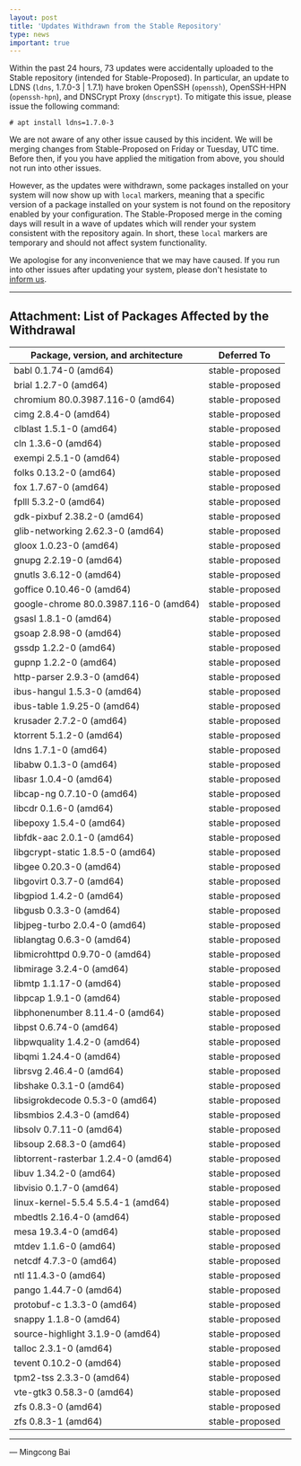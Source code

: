 ```yaml
---
layout: post
title: 'Updates Withdrawn from the Stable Repository'
type: news
important: true
---
```


Within the past 24 hours, 73 updates were accidentally uploaded to the Stable
repository (intended for Stable-Proposed). In particular, an update to LDNS
(`ldns`, 1.7.0-3 | 1.7.1) have broken OpenSSH (`openssh`), OpenSSH-HPN
(`openssh-hpn`), and DNSCrypt Proxy (`dnscrypt`). To mitigate this issue,
please issue the following command:

```
# apt install ldns=1.7.0-3
```

We are not aware of any other issue caused by this incident. We will be merging
changes from Stable-Proposed on Friday or Tuesday, UTC time. Before then, if you
you have applied the mitigation from above, you should not run into other issues.

However, as the updates were withdrawn, some packages installed on your system
will now show up with `local` markers, meaning that a specific version of a
package installed on your system is not found on the repository enabled by
your configuration. The Stable-Proposed merge in the coming days will result in
a wave of updates which will render your system consistent with the repository
again. In short, these `local` markers are temporary and should not affect
system functionality.

We apologise for any inconvenience that we may have caused. If you run into other
issues after updating your system, please don't hesistate to
[inform us](https://github.com/AOSC-Dev/aosc-os-abbs/issues/new/choose/).

----

Attachment: List of Packages Affected by the Withdrawal
-------------------------------------------------------

| Package, version, and architecture      | Deferred To     |
|-----------------------------------------|-----------------|
| babl 0.1.74-0 (amd64)                   | stable-proposed |
| brial 1.2.7-0 (amd64)                   | stable-proposed |
| chromium 80.0.3987.116-0 (amd64)        | stable-proposed |
| cimg 2.8.4-0 (amd64)                    | stable-proposed |
| clblast 1.5.1-0 (amd64)                 | stable-proposed |
| cln 1.3.6-0 (amd64)                     | stable-proposed |
| exempi 2.5.1-0 (amd64)                  | stable-proposed |
| folks 0.13.2-0 (amd64)                  | stable-proposed |
| fox 1.7.67-0 (amd64)                    | stable-proposed |
| fplll 5.3.2-0 (amd64)                   | stable-proposed |
| gdk-pixbuf 2.38.2-0 (amd64)             | stable-proposed |
| glib-networking 2.62.3-0 (amd64)        | stable-proposed |
| gloox 1.0.23-0 (amd64)                  | stable-proposed |
| gnupg 2.2.19-0 (amd64)                  | stable-proposed |
| gnutls 3.6.12-0 (amd64)                 | stable-proposed |
| goffice 0.10.46-0 (amd64)               | stable-proposed |
| google-chrome 80.0.3987.116-0 (amd64)   | stable-proposed |
| gsasl 1.8.1-0 (amd64)                   | stable-proposed |
| gsoap 2.8.98-0 (amd64)                  | stable-proposed |
| gssdp 1.2.2-0 (amd64)                   | stable-proposed |
| gupnp 1.2.2-0 (amd64)                   | stable-proposed |
| http-parser 2.9.3-0 (amd64)             | stable-proposed |
| ibus-hangul 1.5.3-0 (amd64)             | stable-proposed |
| ibus-table 1.9.25-0 (amd64)             | stable-proposed |
| krusader 2.7.2-0 (amd64)                | stable-proposed |
| ktorrent 5.1.2-0 (amd64)                | stable-proposed |
| ldns 1.7.1-0 (amd64)                    | stable-proposed |
| libabw 0.1.3-0 (amd64)                  | stable-proposed |
| libasr 1.0.4-0 (amd64)                  | stable-proposed |
| libcap-ng 0.7.10-0 (amd64)              | stable-proposed |
| libcdr 0.1.6-0 (amd64)                  | stable-proposed |
| libepoxy 1.5.4-0 (amd64)                | stable-proposed |
| libfdk-aac 2.0.1-0 (amd64)              | stable-proposed |
| libgcrypt-static 1.8.5-0 (amd64)        | stable-proposed |
| libgee 0.20.3-0 (amd64)                 | stable-proposed |
| libgovirt 0.3.7-0 (amd64)               | stable-proposed |
| libgpiod 1.4.2-0 (amd64)                | stable-proposed |
| libgusb 0.3.3-0 (amd64)                 | stable-proposed |
| libjpeg-turbo 2.0.4-0 (amd64)           | stable-proposed |
| liblangtag 0.6.3-0 (amd64)              | stable-proposed |
| libmicrohttpd 0.9.70-0 (amd64)          | stable-proposed |
| libmirage 3.2.4-0 (amd64)               | stable-proposed |
| libmtp 1.1.17-0 (amd64)                 | stable-proposed |
| libpcap 1.9.1-0 (amd64)                 | stable-proposed |
| libphonenumber 8.11.4-0 (amd64)         | stable-proposed |
| libpst 0.6.74-0 (amd64)                 | stable-proposed |
| libpwquality 1.4.2-0 (amd64)            | stable-proposed |
| libqmi 1.24.4-0 (amd64)                 | stable-proposed |
| librsvg 2.46.4-0 (amd64)                | stable-proposed |
| libshake 0.3.1-0 (amd64)                | stable-proposed |
| libsigrokdecode 0.5.3-0 (amd64)         | stable-proposed |
| libsmbios 2.4.3-0 (amd64)               | stable-proposed |
| libsolv 0.7.11-0 (amd64)                | stable-proposed |
| libsoup 2.68.3-0 (amd64)                | stable-proposed |
| libtorrent-rasterbar 1.2.4-0 (amd64)    | stable-proposed |
| libuv 1.34.2-0 (amd64)                  | stable-proposed |
| libvisio 0.1.7-0 (amd64)                | stable-proposed |
| linux-kernel-5.5.4 5.5.4-1 (amd64)      | stable-proposed |
| mbedtls 2.16.4-0 (amd64)                | stable-proposed |
| mesa 19.3.4-0 (amd64)                   | stable-proposed |
| mtdev 1.1.6-0 (amd64)                   | stable-proposed |
| netcdf 4.7.3-0 (amd64)                  | stable-proposed |
| ntl 11.4.3-0 (amd64)                    | stable-proposed |
| pango 1.44.7-0 (amd64)                  | stable-proposed |
| protobuf-c 1.3.3-0 (amd64)              | stable-proposed |
| snappy 1.1.8-0 (amd64)                  | stable-proposed |
| source-highlight 3.1.9-0 (amd64)        | stable-proposed |
| talloc 2.3.1-0 (amd64)                  | stable-proposed |
| tevent 0.10.2-0 (amd64)                 | stable-proposed |
| tpm2-tss 2.3.3-0 (amd64)                | stable-proposed |
| vte-gtk3 0.58.3-0 (amd64)               | stable-proposed |
| zfs 0.8.3-0 (amd64)                     | stable-proposed |
| zfs 0.8.3-1 (amd64)                     | stable-proposed |

----

— Mingcong Bai
